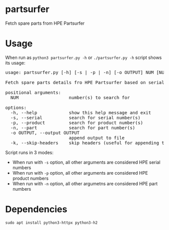 # partsurfer
Fetch spare parts from HPE Partsurfer

# Usage
When run as `python3 partsurfer.py -h` or `./partsurfer.py -h` script shows its usage:
<pre>
usage: partsurfer.py [-h] [-s | -p | -n] [-o OUTPUT] NUM [NUM ...]

Fetch spare parts details fro HPE Partsurfer based on serial, product or part number

positional arguments:
  NUM                   number(s) to search for

options:
  -h, --help            show this help message and exit
  -s, --serial          search for serial number(s)
  -p, --product         search for product number(s)
  -n, --part            search for part number(s)
  -o OUTPUT, --output OUTPUT
                        append output to file
  -k, --skip-headers    skip headers (useful for appending to existing file
</pre>

Script runs in 3 modes:

 * When run with `-s` option, all other arguments are considered HPE serial numbers
 * When run with `-p` option, all other arguments are considered HPE product numbers
 * When run with `-n` option, all other argumetns are considered HPE part numbers


# Dependencies
`sudo apt install python3-httpx python3-h2`
